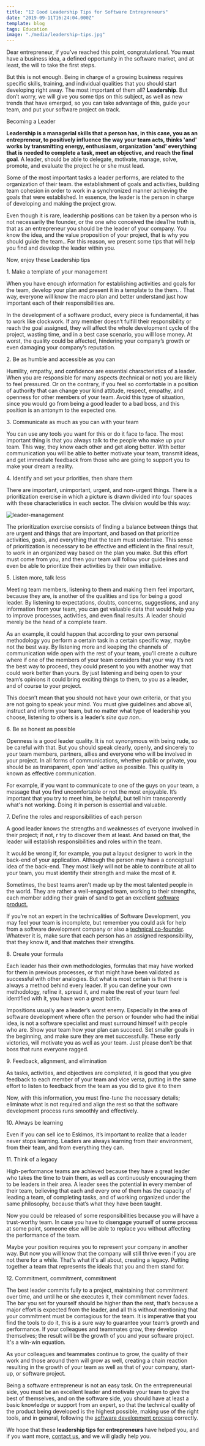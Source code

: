 ```yaml
---
title: "12 Good Leadership Tips for Software Entrepreneurs"
date: "2019-09-11T16:24:04.000Z"
template: blog
tags: Education
image: "./media/leadership-tips.jpg"
---
```


Dear entrepreneur, if you’ve reached this point, congratulations!. You must have a business idea, a defined opportunity in the software market, and at least, the will to  take the first steps.

But this is not enough. Being in charge of a growing business requires specific skills, training, and individual qualities that you should start developing right away. The most important of them all? **Leadership**. But don’t worry, we will give you some tips on this subject, as well as new trends that have emerged, so you can take advantage of this, guide your team, and put your software project on track.


<title-2>Becoming a Leader</title-2>

**Leadership is a managerial skills that a person has, in this case, you as an entrepreneur, to positively influence the way your team acts, thinks 'and' works by transmitting energy, enthusiasm, organization 'and' everything that is needed to complete a task, meet an objective, and reach the final goal**. A leader, should be able to delegate, motivate, manage, solve, promote, and evaluate the project he or she must lead.

Some of the most important tasks a leader performs, are related to the organization of their team. the establishment of goals and activities, building team cohesion in order to work in a synchronized manner achieving the goals that were established. In essence, the leader is the person in charge of developing and making the project grow. 

Even though it is rare,  leadership positions can be taken by a person who is not necessarily the founder, or the one who conceived the ideaThe truth is, that as an entrepreneur you should be the leader of your company. You know the idea, and the value proposition of your project, that is why you should guide the team.. For this reason, we present some tips that will help you find and develop the leader within you.


<title-2>Now, enjoy these Leadership tips</title-2>


<title-3>1. Make a template of your management</title-3>

When you have enough information for establishing activities and goals for the team, develop your plan and present it in a template to the them. . That way, everyone will know the macro plan and better understand just how important each of their responsibilities are.

In the development of a software product, every piece is fundamental, it has to work like clockwork. If any member doesn’t fulfill their responsibility or reach the goal assigned, they will affect the whole development cycle of the project, wasting time, and in a best case scenario, you will lose money. At worst, the quality could be affected, hindering your company’s growth or even damaging your company’s reputation. 

<title-3>2. Be as humble and accessible as you can</title-3>

Humility, empathy, and confidence are essential characteristics of a leader. When you are responsible for many aspects (technical or not) you are likely to feel pressured. Or on the contrary, if you feel so comfortable in a position of authority that can change your kind attitude, respect, empathy, and openness for other members of your team. Avoid this type of situation, since you would go from being a good leader to a bad boss, and this position is an antonym to the expected one.

<title-3>3. Communicate as much as you can with your team</title-3>

You can use any tools you want for this or do it face to face. The most important thing is that you always talk to the people who make up your team. This way, they know each other and get along better. With better communication you will be able to better motivate your team, transmit ideas, and get immediate feedback from those who are going to support you to make your dream a reality. 

<title-3>4. Identify and set your priorities, then share them</title-3>

There are important, unimportant, urgent, and non-urgent things. There is a prioritization exercise in which a picture is drawn divided into four spaces with these characteristics in each sector. The division would be this way:

![leader-management](./media/leader.jpeg)

The prioritization exercise consists of finding a balance between things that are urgent and things that are important, and based on that prioritize activities, goals, and everything that the team must undertake. This sense of prioritization is necessary to be effective and efficient in the final result, to work in an organized way based on the plan you make. But this effort must come from you, and then your team will follow your guidelines and even be able to prioritize their activities by their own initiative. 


<title-3>5. Listen more, talk less</title-3>

Meeting team members, listening to them and making them feel important, because they are, is another of the qualities and tips for being a good leader. By listening to expectations, doubts, concerns, suggestions, and any information from your team, you can get valuable data that would help you to improve processes, activities, and even final results. A leader should merely be the head of a complete team.


As an example, it could happen that according to your own personal methodology you perform a certain task in a certain specific way, maybe not the best way. By listening more and keeping the channels of communication wide open with the rest of your team, you’ll create a culture where if one of the members of your team considers that your way it’s not the best way to proceed, they could present to you with another way that could work better than yours. By just listening and being open to your team’s opinions it could bring exciting things to them, to you as a leader, and of course to your project.

This doesn’t mean that you should not have your own criteria, or that you are not going to speak your mind. You must give guidelines and above all, instruct and inform your team, but no matter what type of leadership you choose, listening to others is a leader’s *sine qua non..*

<title-3>6. Be as honest as possible</title-3>

Openness is a good leader quality. It is not synonymous with being rude, so be careful with that. But you should speak clearly, openly, and sincerely to your team members, partners, allies and everyone who will be involved in your project. In all forms of communications, whether public or private, you should be as transparent, open ‘and’ active as possible. This quality is known as effective communication. 

For example, if you want to communicate to one of the guys on your team, a message that you find uncomfortable or not the most enjoyable. It’s important that you try to meet him, be helpful, but tell him transparently what's not working. Doing it in person is essential and valuable. 

<title-3>7. Define the roles and responsibilities of each person</title-3>

A good leader knows the strengths and weaknesses of everyone involved in their project; if not, r try to discover them at least. And based on that, the leader will establish responsibilities and roles within the team. 

It would be wrong if, for example, you put a layout designer to work in the back-end of your application. Although the person may have a conceptual idea of the back-end. They most likely will not be able to contribute at all to your team, you must identify their strength and make the most of it. 

Sometimes, the best teams aren't made up by the most talented people in the world. They are rather a well-engaged team, working to their strengths, each member adding their grain of sand to get an excellent [software product.](https://cobuildlab.com/blog/software-development-for-new-products/)

If you’re not an expert in the technicalities of Software Development, you may feel your team is incomplete, but remember you could ask for help from a software development company or also a [technical co-founder](https://cobuildlab.com/blog/co-founders/). Whatever it is, make sure that each person has an  assigned responsibility, that they know it, and that  matches their strengths. 

<title-3>8. Create your formula</title-3>

Each leader has their own methodologies, formulas that may have worked for them in previous processes, or that might have been validated as successful with other analogies. But what is most certain is that there is always a method behind every leader. If you can define your own methodology, refine it, spread it, and make the rest of your team feel identified with it, you have won a great battle. 

Impositions usually are a leader’s worst enemy. Especially in the area of software development where often the person or founder who had the initial idea, is not a software specialist and must surround himself with people who are. Show your team how your plan can succeed. Set smaller goals in the beginning, and make sure they are met successfully. These early victories, will motivate you as well as your team. Just please don’t be that boss that runs everyone ragged.

<title-3>9. Feedback, alignment, and elimination</title-3>

As tasks, activities, and objectives are completed, it is good that you give feedback to each member of your team and vice versa, putting in the same effort to listen to feedback from the team as you did to give it to them

Now, with this information, you must fine-tune the necessary details; eliminate what is not required and align the rest so that the software development process runs smoothly and effectively. 

<title-3>10. Always be learning</title-3>

Even if you can sell ice to Eskimos, it’s important to realize that a leader never stops learning. Leaders are always learning from their environment, from their team, and from everything they can.

<title-3>11. Think of a legacy</title-3>

High-performance teams are achieved because they have a great leader who takes the time to train them,  as well as  continuously encouraging them to be leaders in their area. A leader sees the potential in every member of their team, believing that each and every one of them has the capacity of leading a team, of completing tasks, and of working organized under the same philosophy, because that’s what they have been taught. 

Now you could be released of some responsibilities because you will have a trust-worthy team. In case you have to disengage yourself of some process at some point, someone else will be able to replace you without affecting the performance of the team. 

Maybe your position requires you to represent your company in another way. But now you will know that the company will still thrive even if you are not there for a while. That's what it's all about, creating a legacy. Putting together a team that represents the ideals that you and them stand for.

<title-3>12. Commitment, commitment, commitment</title-3>

The best leader commits fully to a project, maintaining that commitment over time, and until he or she executes it, their commitment never fades.  The bar you set for yourself should be higher than the rest, that’s because a major effort is expected from the leader, and all this without mentioning that your commitment must be contagious for the team. It is imperative that you find the tools to do it, this is a sure way to guarantee your team’s growth and performance. If your colleagues and teammates grow, they develop themselves; the result will be the growth of you and your software project. It's a win-win equation.

As your colleagues and teammates continue to grow, the quality of their work and those around them will grow as well, creating a chain reaction resulting in the growth of your team as well as that of your company, start-up, or software project.

Being a software entrepreneur is not an easy task. On the entrepreneurial side, you must be an excellent leader and motivate your team to give the best of themselves, and on the software side, you should have at least a basic knowledge or support from an expert, so that the technical quality of the product being developed is the highest possible, making use of the right tools, and in general, following the [software development process](https://cobuildlab.com/blog/best-software-development-process/) correctly. 

We hope that these **leadership tips for entrepreneurs** have helped you, and if you want more, [contact us](https://cobuildlab.com/#contact), and we will gladly help you. 
